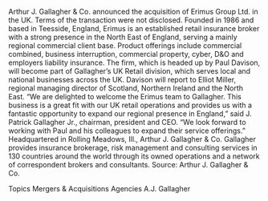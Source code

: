 Arthur J. Gallagher & Co. announced the acquisition of Erimus Group Ltd. in the UK.
Terms of the transaction were not disclosed.
Founded in 1986 and based in Teesside, England, Erimus is an established retail insurance broker with a strong presence in the North East of England, serving a mainly regional commercial client base. Product offerings include commercial combined, business interruption, commercial property, cyber, D&O and employers liability insurance.
The firm, which is headed up by Paul Davison, will become part of Gallagher’s UK Retail division, which serves local and national businesses across the UK. Davison will report to Elliot Miller, regional managing director of Scotland, Northern Ireland and the North East.
“We are delighted to welcome the Erimus team to Gallagher. This business is a great fit with our UK retail operations and provides us with a fantastic opportunity to expand our regional presence in England,” said J. Patrick Gallagher Jr., chairman, president and CEO. “We look forward to working with Paul and his colleagues to expand their service offerings.”
Headquartered in Rolling Meadows, Ill., Arthur J. Gallagher & Co. Gallagher provides insurance brokerage, risk management and consulting services in 130 countries around the world through its owned operations and a network of correspondent brokers and consultants.
Source: Arthur J. Gallagher & Co. 

Topics
Mergers & Acquisitions
Agencies
A.J. Gallagher
